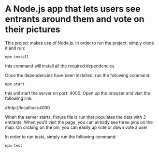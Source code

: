 # A Node.js app that lets users see entrants around them and vote on their pictures
This project makes use of Node.js. In order to run the project, simply clone it and run:

```npm install```

this command will install all the required dependencies. 

Once the dependencies have been installed, run the following command:

```npm start```

this will start the server on port: 4000. Open up the browser and visit the following link:

#http://localhost:4000

When the server starts, fixture file is run that populates the data with 3 entrants. When you'll visit the page, you can already see three pins on the map. On clicking on the pin, you can easily up vote or down vote a user

In order to run tests, simply run the following command:

```npm test```